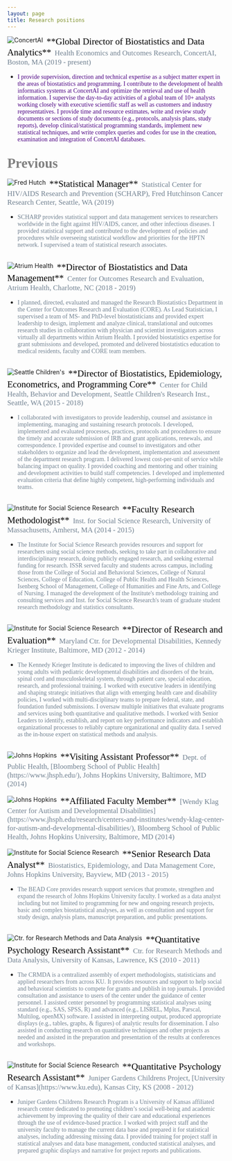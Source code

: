 ```yaml
---
layout: page
title: Research positions 
---
```


<a href="https://www.concertai.com/">
<img align="left" src="https://media-exp1.licdn.com/dms/image/C4D0BAQG5X2Aib9GOhw/company-logo_100_100/0?e=1611187200&amp;v=beta&amp;t=WJ3NPnSAClnLeWcdCpRkslxn75PArCMGvWyKvugcl30" alt="ConcertAI"> </a> 
<span style="color:black; font-family:Palatino; font-size:1.5em;">&nbsp;**Global Director of Biostatistics and Data Analytics**</span>     
<span style="color:slategrey; font-family:Palatino; font-size:1.20em;">&nbsp;Health Economics and Outcomes Research, ConcertAI, Boston, MA (2019 - present)</span> <br clear="left"/>          
    
  * <span style="color:Indigo; font-family:Palatino;">I provide supervision, direction and technical expertise as a subject matter expert in the areas of biostatistics and programming. I contribute to the development of health informatics systems at ConcertAI and optimize the retrieval and use of health information. I supervise the day-to-day activities of a global team of 10+ analysts working closely with executive scientific staff as well as customers and industry representatives. I provide time and resource estimates, write and review study documents or sections of study documents (e.g., protocols, analysis plans, study reports), develop clinical/statistical programming standards, implement new statistical techniques, and write complex queries and codes for use in the creation, examination and integration of ConcertAI databases.</span>   

## <span style="color:Grey; font-family:Palatino; font-size:1.50em;">Previous</span> 

<a href="http://www.fredhutch.org">
<img align="left" src="https://media-exp1.licdn.com/dms/image/C4E0BAQGWyiowk3H8hQ/company-logo_100_100/0?e=1611187200&amp;v=beta&amp;t=Q0Kq-SWFAEfHvBKOwr3f-McznOypsMO7Y7lWfs911qk" alt="Fred Hutch"> </a>
<span style="color:black; font-family:Palatino; font-size:1.5em;">&nbsp;**Statistical Manager**</span>     
<span style="color:slategrey; font-family:Palatino; font-size:1.20em;">&nbsp;Statistical Center for HIV/AIDS Research and Prevention (SCHARP), Fred Hutchinson Cancer Research Center, Seattle, WA (2019)</span> <br clear="left"/>     

  * <span style="color:slategrey; font-family:Palatino;">SCHARP provides statistical support and data management services to researchers worldwide in the fight against HIV/AIDS, cancer, and other infectious diseases. I provided statistical support and contributed to the development of policies and procedures while overseeing statistical workflow and priorities for the HPTN network. I supervised a team of statistical research associates.</span>   

<br/>

<a href="https://atriumhealth.org">
<img align="left" src="https://media-exp1.licdn.com/dms/image/C510BAQGQL7fTUGOWgQ/company-logo_100_100/0?e=1611187200&amp;v=beta&amp;t=cw8MeJ_IMCJYcTux1ypV4Y8OnxKHqEEBmnOCj-QxnSs" alt="Atrium Health"> </a>
<span style="color:black; font-family:Palatino; font-size:1.5em;">&nbsp;**Director of Biostatistics and Data Management**</span>     
<span style="color:slategrey; font-family:Palatino; font-size:1.20em;">&nbsp;Center for Outcomes Research and Evaluation, Atrium Health, Charlotte, NC (2018 - 2019)</span> <br clear="left"/>       

  * <span style="color:slategrey; font-family:Palatino;">I planned, directed, evaluated and managed the Research Biostatistics Department in the Center for Outcomes Research and Evaluation (CORE). As Lead Statistician, I supervised a team of MS- and PhD-level biostatisticians and provided expert leadership to design, implement and analyze clinical, translational and outcomes research studies in collaboration with physician and scientist investigators across virtually all departments within Atrium Health. I provided biostatistics expertise for grant submissions and developed, promoted and delivered biostatistics education to medical residents, faculty and CORE team members.</span> 

<br/>

<a href="https://www.seattlechildrens.org/research">
<img align="left" src="https://media-exp1.licdn.com/dms/image/C4E0BAQHdiK6X4_K2bg/company-logo_100_100/0?e=1611187200&amp;v=beta&amp;t=-OTbhUgAVwCkQzmzTNMfC1-BWYnx6GYpdYVV9gH08aY" alt="Seattle Children's"> </a>
<span style="color:black; font-family:Palatino; font-size:1.5em;">&nbsp;**Director of Biostatistics, Epidemiology, Econometrics, and  Programming Core**</span>     
<span style="color:slategrey; font-family:Palatino; font-size:1.20em;">&nbsp;Center for Child Health, Behavior and Development, Seattle Children's Research Inst., Seattle, WA (2015 - 2018)</span> <br clear="left"/>       

  * <span style="color:slategrey; font-family:Palatino;">I collaborated with investigators to provide leadership, counsel and assistance in implementing, managing and sustaining research protocols. I developed, implemented and evaluated processes, practices, protocols and procedures to ensure the timely and accurate submission of IRB and grant applications, renewals, and correspondence. I provided expertise and counsel to investigators and other stakeholders to organize and lead the development, implementation and assessment of the department research program. I delivered lowest cost-per-unit of service while balancing impact on quality. I provided coaching and mentoring and other training and development activities to build staff competencies. I developed and implemented evaluation criteria that define highly competent, high-performing individuals and teams.</span>   

<br/>

<a href="https://www.umass.edu">
<img align="left" src="https://media-exp1.licdn.com/dms/image/C4D0BAQGmZZ0wcNKTuQ/company-logo_100_100/0?e=1611187200&amp;v=beta&amp;t=0k-_Z39N3fBJ-T1n9LXiK68fQurVjInhD087cbXExec" alt="Institute for Social Science Research"> </a>
<span style="color:black; font-family:Palatino; font-size:1.5em;">&nbsp;**Faculty Research Methodologist**</span>     
<span style="color:slategrey; font-family:Palatino; font-size:1.20em;">&nbsp;Inst. for Social Science Research, University of Massachusetts, Amherst, MA (2014 - 2015)</span> <br clear="left"/>       

  * <span style="color:slategrey; font-family:Palatino;">The Institute for Social Science Research provides resources and support for researchers using social science methods, seeking to take part in collaborative and interdisciplinary research, doing publicly engaged research, and seeking external funding for research. ISSR served faculty and students across campus, including those from the College of Social and Behavioral Sciences, College of Natural Sciences, College of Education, College of Public Health and Health Sciences, Isenberg School of Management, College of Humanities and Fine Arts, and College of Nursing. I managed the development of the Institute's methodology training and consulting services and Inst. for Social Science Research's team of graduate student research methodology and statistics consultants.</span>   

<br/>

<a href="https://www.kennedykrieger.org">
<img align="left" src="https://media-exp1.licdn.com/dms/image/C4D0BAQGP79V2w9qMWQ/company-logo_100_100/0?e=1611187200&amp;v=beta&amp;t=w8Mv0Nb6mpSyznV2kG4Yx5X0vcFzTxnJ9cghahPvxWo" alt="Institute for Social Science Research"> </a>
<span style="color:black; font-family:Palatino; font-size:1.5em;">&nbsp;**Director of Research and Evaluation**</span>     
<span style="color:slategrey; font-family:Palatino; font-size:1.20em;">&nbsp;Maryland Ctr. for Developmental Disabilities, Kennedy Krieger Institute, Baltimore, MD (2012 - 2014)</span> <br clear="left"/>       

  * <span style="color:slategrey; font-family:Palatino;">The Kennedy Krieger Institute is dedicated to improving the lives of children and young adults with pediatric developmental disabilities and disorders of the brain, spinal cord and musculoskeletal system, through patient care, special education, research, and professional training. I worked with executive leaders in identifying and shaping strategic initiatives that align with emerging health care and disability policies, I worked with multi-disciplinary teams to prepare federal, state, and foundation funded submissions. I oversaw multiple initiatives that evaluate programs and services using both quantitative and qualitative methods. I worked with Senior Leaders to identify, establish, and report on key performance indicators and establish organizational processes to reliably capture organizational and quality data. I served as the in-house expert on statistical methods and analysis.</span>  

<br/>

<a href="https://www.jhu.edu">
<img align="left" src="https://media-exp1.licdn.com/dms/image/C560BAQHPOfV7Wl0x-A/company-logo_100_100/0?e=1611187200&amp;v=beta&amp;t=XpYHO_KVvdjUs9_akZ4VqTYGO37KQE5Vz8VbRHc42uk" alt="Johns Hopkins"> </a>
<span style="color:black; font-family:Palatino; font-size:1.5em;">&nbsp;**Visiting Assistant Professor**</span>     
<span style="color:slategrey; font-family:Palatino; font-size:1.20em;">&nbsp;Dept. of Public Health, [Bloomberg School of Public Health](https://www.jhsph.edu/), Johns Hopkins University, Baltimore, MD (2014)</span> <br clear="left"/>       

<br/>

<a href="https://www.jhu.edu">
<img align="left" src="https://media-exp1.licdn.com/dms/image/C560BAQHPOfV7Wl0x-A/company-logo_100_100/0?e=1611187200&amp;v=beta&amp;t=XpYHO_KVvdjUs9_akZ4VqTYGO37KQE5Vz8VbRHc42uk" alt="Johns Hopkins"> </a>
<span style="color:black; font-family:Palatino; font-size:1.5em;">&nbsp;**Affiliated Faculty Member**</span>     
<span style="color:slategrey; font-family:Palatino; font-size:1.20em;">&nbsp;[Wendy Klag Center for Autism and Developmental Disabilities](https://www.jhsph.edu/research/centers-and-institutes/wendy-klag-center-for-autism-and-developmental-disabilities/), Bloomberg School of Public Health, Johns Hopkins University, Baltimore, MD (2014)</span> <br clear="left"/>       

<br/>

<a href="http://beadcore.jhu.edu/">
<img align="left" src="https://media-exp1.licdn.com/dms/image/C560BAQHPOfV7Wl0x-A/company-logo_100_100/0?e=1611187200&amp;v=beta&amp;t=XpYHO_KVvdjUs9_akZ4VqTYGO37KQE5Vz8VbRHc42uk" alt="Institute for Social Science Research"> </a>
<span style="color:black; font-family:Palatino; font-size:1.5em;">&nbsp;**Senior Research Data Analyst**</span>     
<span style="color:slategrey; font-family:Palatino; font-size:1.20em;">&nbsp;Biostatistics, Epidemiology, and Data Management Core, Johns Hopkins University, Bayview, MD (2013 - 2015)</span> <br clear="left"/>       

  * <span style="color:slategrey; font-family:Palatino;">The BEAD Core provides research support services that promote, strengthen and expand the research of Johns Hopkins University faculty. I worked as a data analyst including but not limited to programming for new and ongoing research projects, basic and complex biostatistical analyses, as well as consultation and support for study design, analysis plans, manuscript preparation, and public presentations.</span>  

<br/>

<a href="http://crmdaclone.drupal.ku.edu/center-research-methods-and-data-analysis">
<img align="left" src="https://media-exp1.licdn.com/dms/image/C560BAQElz1V5OAq2Ug/company-logo_100_100/0?e=1611187200&amp;v=beta&amp;t=CDR8AI8xc-5UUiHeT7kIcDaIajOtgQ0Ay2fb-WXmFjs" alt="Ctr. for Research Methods and Data Analysis"> </a>
<span style="color:black; font-family:Palatino; font-size:1.5em;">&nbsp;**Quantitative Psychology Research Assistant**</span>     
<span style="color:slategrey; font-family:Palatino; font-size:1.20em;">&nbsp;Ctr. for Research Methods and Data Analysis, University of Kansas, Lawrence, KS (2010 - 2011)</span> <br clear="left"/>       

  * <span style="color:slategrey; font-family:Palatino;">The CRMDA is a centralized assembly of expert methodologists, statisticians and applied researchers from across KU. It provides resources and support to help social and behavioral scientists to compete for grants and publish in top journals. I provided consultation and assistance to users of the center under the guidance of center personnel. I assisted center personnel by programming statistical analyses using standard (e.g., SAS, SPSS, R) and advanced (e.g., LISREL, Mplus, Parscal, Multilog, openMX) software. I assisted in interpreting output, produced appropriate displays (e.g., tables, graphs, & figures) of analytic results for dissemination. I also assisted in conducting research on quantitative techniques and other projects as needed and assisted in the preparation and presentation of the results at conferences and workshops.</span>  
  
<br/>

<a href="https://juniper.ku.edu/">
<img align="left" src="https://media-exp1.licdn.com/dms/image/C560BAQElz1V5OAq2Ug/company-logo_100_100/0?e=1611187200&amp;v=beta&amp;t=CDR8AI8xc-5UUiHeT7kIcDaIajOtgQ0Ay2fb-WXmFjs" alt="Institute for Social Science Research"> </a>
<span style="color:black; font-family:Palatino; font-size:1.5em;">&nbsp;**Quantitative Psychology Research Assistant**</span>     
<span style="color:slategrey; font-family:Palatino; font-size:1.20em;">&nbsp;Juniper Gardens Childrens Project, [University of Kansas](https://www.ku.edu), Kansas City, KS (2008 - 2012)</span> <br clear="left"/>       

  * <span style="color:slategrey; font-family:Palatino;">Juniper Gardens Childrens Research Program is a University of Kansas affiliated research center dedicated to promoting children’s social well-being and academic achievement by improving the quality of their care and educational experiences through the use of evidence-based practice. I worked with project staff and the university faculty to manage the current data base and prepared it for statistical analyses, including addressing missing data. I provided training for project staff in statistical analyses and data base management, conducted statistical analyses, and prepared graphic displays and narrative for project reports and publications.</span>  
 
